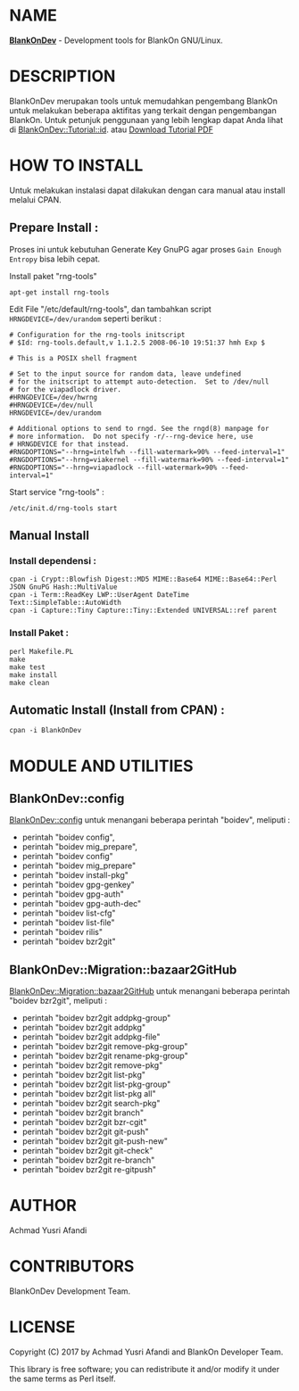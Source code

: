 # NAME
**[BlankOnDev](https://metacpan.org/module/BlankOnDev)** - Development tools for BlankOn GNU/Linux.

# DESCRIPTION

BlankOnDev merupakan tools untuk memudahkan pengembang BlankOn untuk melakukan 
beberapa aktifitas yang terkait dengan pengembangan BlankOn.
Untuk petunjuk penggunaan yang lebih lengkap dapat Anda lihat di 
[BlankOnDev::Tutorial::id](https://metacpan.org/pod/distribution/BlankOnDev/lib/BlankOnDev/Tutorial/id.pod). 
atau [Download Tutorial PDF](https://yusrideb.github.io/BlankOnDev/docs/Tutorial-BlankOnDev-01005.pdf)

# HOW TO INSTALL

Untuk melakukan instalasi dapat dilakukan dengan cara manual
atau install melalui CPAN.

## Prepare Install :
Proses ini untuk kebutuhan Generate Key GnuPG agar proses `Gain Enough Entropy` bisa lebih cepat.

Install paket "rng-tools"
    
    apt-get install rng-tools 

Edit File "/etc/default/rng-tools", dan tambahkan script `HRNGDEVICE=/dev/urandom`
seperti berikut :

    # Configuration for the rng-tools initscript
    # $Id: rng-tools.default,v 1.1.2.5 2008-06-10 19:51:37 hmh Exp $
    
    # This is a POSIX shell fragment
    
    # Set to the input source for random data, leave undefined
    # for the initscript to attempt auto-detection.  Set to /dev/null
    # for the viapadlock driver.
    #HRNGDEVICE=/dev/hwrng
    #HRNGDEVICE=/dev/null
    HRNGDEVICE=/dev/urandom
    
    # Additional options to send to rngd. See the rngd(8) manpage for
    # more information.  Do not specify -r/--rng-device here, use
    # HRNGDEVICE for that instead.
    #RNGDOPTIONS="--hrng=intelfwh --fill-watermark=90% --feed-interval=1"
    #RNGDOPTIONS="--hrng=viakernel --fill-watermark=90% --feed-interval=1"
    #RNGDOPTIONS="--hrng=viapadlock --fill-watermark=90% --feed-interval=1"
    
Start service "rng-tools" :
    
    /etc/init.d/rng-tools start

## Manual Install

### Install dependensi :
    
    cpan -i Crypt::Blowfish Digest::MD5 MIME::Base64 MIME::Base64::Perl JSON GnuPG Hash::MultiValue
    cpan -i Term::ReadKey LWP::UserAgent DateTime Text::SimpleTable::AutoWidth
    cpan -i Capture::Tiny Capture::Tiny::Extended UNIVERSAL::ref parent

### Install Paket :
    
    perl Makefile.PL
    make
    make test
    make install
    make clean

## Automatic Install (Install from CPAN) :
    cpan -i BlankOnDev

# MODULE AND UTILITIES

## BlankOnDev::config

[BlankOnDev::config](https://metacpan.org/pod/BlankOnDev::config) untuk menangani beberapa perintah "boidev", meliputi :
- perintah "boidev config",
- perintah "boidev mig_prepare",
- perintah "boidev config"
- perintah "boidev mig_prepare"
- perintah "boidev install-pkg"
- perintah "boidev gpg-genkey"
- perintah "boidev gpg-auth"
- perintah "boidev gpg-auth-dec"
- perintah "boidev list-cfg"
- perintah "boidev list-file"
- perintah "boidev rilis"
- perintah "boidev bzr2git"

## BlankOnDev::Migration::bazaar2GitHub

[BlankOnDev::Migration::bazaar2GitHub](https://metacpan.org/pod/BlankOnDev::Migration::bazaar2GitHub)
untuk menangani beberapa perintah "boidev bzr2git", meliputi :
- perintah "boidev bzr2git addpkg-group"
- perintah "boidev bzr2git addpkg"
- perintah "boidev bzr2git addpkg-file"
- perintah "boidev bzr2git remove-pkg-group"
- perintah "boidev bzr2git rename-pkg-group"
- perintah "boidev bzr2git remove-pkg"
- perintah "boidev bzr2git list-pkg"
- perintah "boidev bzr2git list-pkg-group"
- perintah "boidev bzr2git list-pkg all"
- perintah "boidev bzr2git search-pkg"
- perintah "boidev bzr2git branch"
- perintah "boidev bzr2git bzr-cgit"
- perintah "boidev bzr2git git-push"
- perintah "boidev bzr2git git-push-new"
- perintah "boidev bzr2git git-check"
- perintah "boidev bzr2git re-branch"
- perintah "boidev bzr2git re-gitpush"

# AUTHOR

Achmad Yusri Afandi

# CONTRIBUTORS

BlankOnDev Development Team.

# LICENSE

Copyright (C) 2017 by Achmad Yusri Afandi and BlankOn Developer Team.

This library is free software; you can redistribute it and/or modify
it under the same terms as Perl itself.